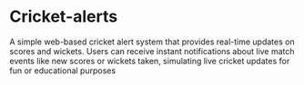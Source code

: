 # Cricket-alerts
A simple web-based cricket alert system that provides real-time updates on scores and wickets. Users can receive instant notifications about live match events like new scores or wickets taken, simulating live cricket updates for fun or educational purposes
